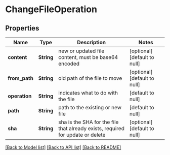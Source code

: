 # ChangeFileOperation
## Properties

| Name | Type | Description | Notes |
|------------ | ------------- | ------------- | -------------|
| **content** | **String** | new or updated file content, must be base64 encoded | [optional] [default to null] |
| **from\_path** | **String** | old path of the file to move | [optional] [default to null] |
| **operation** | **String** | indicates what to do with the file | [default to null] |
| **path** | **String** | path to the existing or new file | [default to null] |
| **sha** | **String** | sha is the SHA for the file that already exists, required for update or delete | [optional] [default to null] |

[[Back to Model list]](../README.md#documentation-for-models) [[Back to API list]](../README.md#documentation-for-api-endpoints) [[Back to README]](../README.md)

